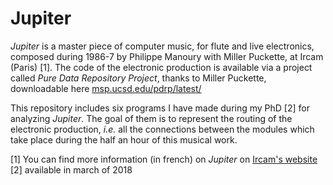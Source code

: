 # Jupiter

*Jupiter* is a master piece of computer music, for flute and live electronics, composed during 1986-7 by Philippe Manoury with Miller Puckette, at Ircam (Paris) [1]. The code of the electronic production is available via a project called *Pure Data Repository Project*, thanks to Miller Puckette, downloadable here [msp.ucsd.edu/pdrp/latest/](http://msp.ucsd.edu/pdrp/latest/)

This repository includes six programs I have made during my PhD [2] for analyzing *Jupiter*. The goal of them is to represent the routing of the electronic production, *i.e.* all the connections between the modules which take place during the half an hour of this musical work.

[1] You can find more information (in french) on *Jupiter* on [Ircam's website](http://brahms.ircam.fr/works/work/10482/)
[2] available in march of 2018


